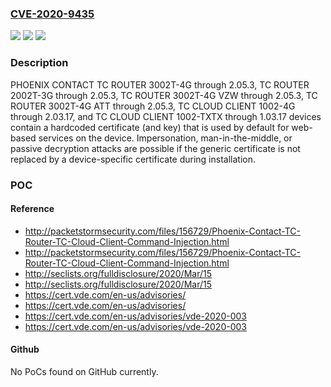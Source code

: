 ### [CVE-2020-9435](https://cve.mitre.org/cgi-bin/cvename.cgi?name=CVE-2020-9435)
![](https://img.shields.io/static/v1?label=Product&message=n%2Fa&color=blue)
![](https://img.shields.io/static/v1?label=Version&message=n%2Fa&color=blue)
![](https://img.shields.io/static/v1?label=Vulnerability&message=n%2Fa&color=brighgreen)

### Description

PHOENIX CONTACT TC ROUTER 3002T-4G through 2.05.3, TC ROUTER 2002T-3G through 2.05.3, TC ROUTER 3002T-4G VZW through 2.05.3, TC ROUTER 3002T-4G ATT through 2.05.3, TC CLOUD CLIENT 1002-4G through 2.03.17, and TC CLOUD CLIENT 1002-TXTX through 1.03.17 devices contain a hardcoded certificate (and key) that is used by default for web-based services on the device. Impersonation, man-in-the-middle, or passive decryption attacks are possible if the generic certificate is not replaced by a device-specific certificate during installation.

### POC

#### Reference
- http://packetstormsecurity.com/files/156729/Phoenix-Contact-TC-Router-TC-Cloud-Client-Command-Injection.html
- http://packetstormsecurity.com/files/156729/Phoenix-Contact-TC-Router-TC-Cloud-Client-Command-Injection.html
- http://seclists.org/fulldisclosure/2020/Mar/15
- http://seclists.org/fulldisclosure/2020/Mar/15
- https://cert.vde.com/en-us/advisories/
- https://cert.vde.com/en-us/advisories/
- https://cert.vde.com/en-us/advisories/vde-2020-003
- https://cert.vde.com/en-us/advisories/vde-2020-003

#### Github
No PoCs found on GitHub currently.

